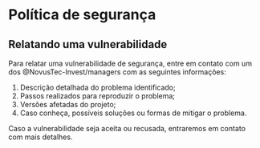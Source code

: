 # Política de segurança

## Relatando uma vulnerabilidade

Para relatar uma vulnerabilidade de segurança, entre em contato com um dos @NovusTec-Invest/managers com as seguintes informações:

1. Descrição detalhada do problema identificado;
2. Passos realizados para reproduzir o problema;
3. Versões afetadas do projeto;
4. Caso conheça, possíveis soluções ou formas de mitigar o problema.

Caso a vulnerabilidade seja aceita ou recusada, entraremos em contato com mais detalhes.
